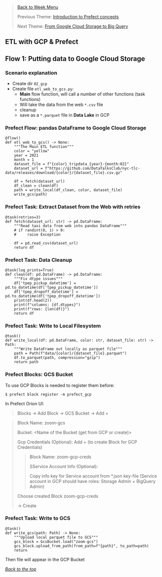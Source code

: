 >[Back to Week Menu](README.md)
>
>Previous Theme: [Introduction to Prefect concepts](prefect_concepts.md)
>
>Next Theme: [From Google Cloud Storage to Big Query](from_gcs_to_bq.md)

## ETL with GCP & Prefect

## Flow 1: Putting data to Google Cloud Storage

### Scenario explanation
- Create dir `02_gcp`
- Create file `etl_web_to_gcs.py`:
  - **Main** flow function, will call a number of other functions (task functions)
  - Will take the data from the web `*.csv` file
  - cleanup
  - save as a `*.parquet` file in **Data Lake** in GCP

### Prefect Flow: pandas DataFrame to Google Cloud Storage
```
@flow()
def etl_web_to_gcs() -> None:
    """The Main ETL function"""
    color = "yellow"
    year = 2021
    month = 1
    dataset_file = f"{color}_tripdata_{year}-{month:02}"
    dataset_url = f"https://github.com/DataTalksClub/nyc-tlc-data/releases/download/{color}/{dataset_file}.csv.gz"

    df = fetch(dataset_url)
    df_clean = clean(df)
    path = write_local(df_clean, color, dataset_file)
    write_gcs(path)
```

### Prefect Task: Extract Dataset from the Web with retries
```
@task(retries=3)
def fetch(dataset_url: str) -> pd.DataFrame:
    """Read taxi data from web into pandas DataFrame"""
    # if randint(0, 1) > 0:
    #     raise Exception

    df = pd.read_csv(dataset_url)
    return df
```

### Prefect Task: Data Cleanup
```
@task(log_prints=True)
def clean(df: pd.DataFrame) -> pd.DataFrame:
    """Fix dtype issues"""
    df['tpep_pickup_datetime'] = pd.to_datetime(df['tpep_pickup_datetime'])
    df['tpep_dropoff_datetime'] = pd.to_datetime(df['tpep_dropoff_datetime'])
    print(df.head(2))
    print(f"columns: {df.dtypes}")
    print(f"rows: {len(df)}")
    return df
```

### Prefect Task: Write to Local Filesystem
```
@task()
def write_local(df: pd.DataFrame, color: str, dataset_file: str) -> Path:
    """Write DataFrame out locally as parquet file"""
    path = Path(f"data/{color}/{dataset_file}.parquet")
    df.to_parquet(path, compression="gzip")
    return path
```

### Prefect Blocks: GCS Bucket
To use GCP Blocks is needed to register them before:
```
$ prefect block register -m prefect_gcp
```
In Prefect Orion UI:
> Blocks -> Add Block -> GCS Bucket -> Add +

> Block Name: zoom-gcs
> 
> Bucket: <Name of the Bucket (get from GCP or create)>
> 
> Gcp Credentials (Optional): Add + (to create Block for GCP Credentials)
> > Block Name: zoom-gcp-creds
> >
> > SService Account Info (Optional):
> >
> > Copy info key for Service account from *.json key-file (Service account in GCP should have roles: Storage Admin + BigQuery Admin)
> 
> Choose created Block zoom-gcp-creds
> 
> -> Create

### Prefect Task: Write to GCS
```
@task()
def write_gcs(path: Path) -> None:
    """Upload local parquet file to GCS"""
    gcs_block = GcsBucket.load("zoom-gcs")
    gcs_block.upload_from_path(from_path=f"{path}", to_path=path)
    return
```
Then file will appear in the GCP Bucket

_[Back to the top](#etl-with-gcp--prefect)_